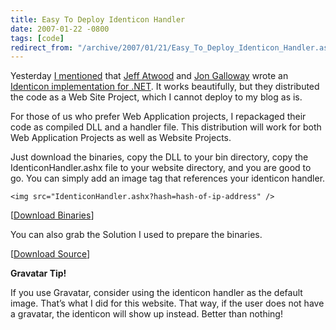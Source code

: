```yaml
---
title: Easy To Deploy Identicon Handler
date: 2007-01-22 -0800
tags: [code]
redirect_from: "/archive/2007/01/21/Easy_To_Deploy_Identicon_Handler.aspx/"
---
```


Yesterday [I
mentioned](https://haacked.com/archive/2007/01/22/Identicons_as_Visual_Fingerprints.aspx "Identicons as Visual Fingerprints")
that [Jeff
Atwood](http://codinghorror.com/blog/ "CodingHorror, Jeff Atwood's Blog")
and [Jon
Galloway](http://weblogs.asp.net/jgalloway/ "Jon Galloway's Blog") wrote
an [Identicon implementation for
.NET](http://www.codinghorror.com/blog/archives/000774.html "Identicon for .NET").
It works beautifully, but they distributed the code as a Web Site
Project, which I cannot deploy to my blog as is.

For those of us who prefer Web Application projects, I repackaged their
code as compiled DLL and a handler file. This distribution will work for
both Web Application Projects as well as Website Projects.

Just download the binaries, copy the DLL to your bin directory, copy the
IdenticonHandler.ashx file to your website directory, and you are good
to go. You can simply add an image tag that references your identicon
handler.

`<img src="IdenticonHandler.ashx?hash=hash-of-ip-address" />`

[[Download
Binaries](https://haacked.com/code/IdenticonHandler.zip "Identicon Binaries")]

You can also grab the Solution I used to prepare the binaries.

[[Download
Source](https://haacked.com/code/IdenticonHandler_SOURCE.zip "Identicon Handler Source")]

**Gravatar Tip!**

If you use Gravatar, consider using the identicon handler as the default
image. That’s what I did for this website. That way, if the user does
not have a gravatar, the identicon will show up instead. Better than
nothing!

